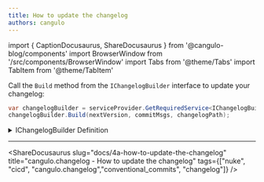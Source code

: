 ```yaml
---
title: How to update the changelog
authors: cangulo
---
```


import { CaptionDocusaurus, ShareDocusaurus } from '@cangulo-blog/components'
import BrowserWindow from '/src/components/BrowserWindow'
import Tabs from '@theme/Tabs'
import TabItem from '@theme/TabItem'

Call the `Build` method  from the `IChangelogBuilder` interface to update your changelog:

```csharp
var changelogBuilder = serviceProvider.GetRequiredService<IChangelogBuilder>();
changelogBuilder.Build(nextVersion, commitMsgs, changelogPath);
```

<CaptionDocusaurus label="Example at cangulo.nuke.releasecreator" linkIsRelative={false}  link="https://github.com/cangulo-nuke/cangulo.nuke.releasecreator/blob/v0.0.1/src/cangulo.nuke.releasecreator/build.changelog.cs#L33" />

<details>
  <summary>IChangelogBuilder Definition</summary>

```csharp
public interface IChangelogBuilder
{
  void Build(string version, string[] changes, string path);
}
```

<CaptionDocusaurus label="Definition at cangulo.changelog" linkIsRelative={false}  link="https://github.com/cangulo-nugets/cangulo.changelog/blob/v0.0.8/src/cangulo.changelog/Builders/ChangelogBuilder.cs" />

</details>

---

<ShareDocusaurus
  slug="docs/4a-how-to-update-the-changelog" 
  title="cangulo.changelog - How to update the changelog" 
  tags={["nuke", "cicd", "cangulo.changelog","conventional_commits", "changelog"]} />
